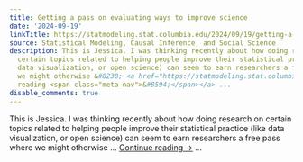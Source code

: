 ```yaml
---
title: Getting a pass on evaluating ways to improve science
date: '2024-09-19'
linkTitle: https://statmodeling.stat.columbia.edu/2024/09/19/getting-a-pass-on-evaluating-ways-to-improve-science/
source: Statistical Modeling, Causal Inference, and Social Science
description: This is Jessica. I was thinking recently about how doing research on
  certain topics related to helping people improve their statistical practice (like
  data visualization, or open science) can seem to earn researchers a free pass where
  we might otherwise &#8230; <a href="https://statmodeling.stat.columbia.edu/2024/09/19/getting-a-pass-on-evaluating-ways-to-improve-science/">Continue
  reading <span class="meta-nav">&#8594;</span></a> ...
disable_comments: true
---
```

This is Jessica. I was thinking recently about how doing research on certain topics related to helping people improve their statistical practice (like data visualization, or open science) can seem to earn researchers a free pass where we might otherwise &#8230; <a href="https://statmodeling.stat.columbia.edu/2024/09/19/getting-a-pass-on-evaluating-ways-to-improve-science/">Continue reading <span class="meta-nav">&#8594;</span></a> ...